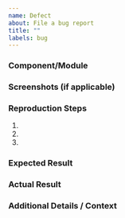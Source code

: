 ```yaml
---
name: Defect
about: File a bug report
title: ""
labels: bug
---
```


### Component/Module

### Screenshots (if applicable)

### Reproduction Steps

1.
2.
3.

### Expected Result

### Actual Result

### Additional Details / Context

